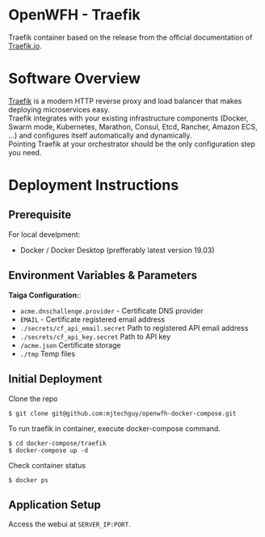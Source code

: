 # OpenWFH - Traefik
Traefik container based on the release from the official documentation of [Traefik.io](https://docs.traefik.io).

# Software Overview
[Traefik](https://containo.us/traefik) is a modern HTTP reverse proxy and load balancer that makes deploying microservices easy.  
Traefik integrates with your existing infrastructure components (Docker, Swarm mode, Kubernetes, Marathon, Consul, Etcd, Rancher, Amazon ECS, ...) and configures itself automatically and dynamically.  
Pointing Traefik at your orchestrator should be the only configuration step you need.

# Deployment Instructions
## Prerequisite
For local develpment:
- Docker / Docker Desktop (prefferably latest version 19.03)

## Environment Variables & Parameters
__Taiga Configuration:__:
- `acme.dnschallenge.provider` - Certificate DNS provider
- `EMAIL` - Certificate registered email address
- `./secrets/cf_api_email.secret` Path to registered API email address
- `./secrets/cf_api_key.secret` Path to API key
- `/acme.json` Certificate storage
- `./tmp` Temp files

## Initial Deployment
Clone the repo
```console
$ git clone git@github.com:mjtechguy/openwfh-docker-compose.git
```
To run traefik in container, execute docker-compose command.
```console
$ cd docker-compose/traefik
$ docker-compose up -d
```
Check container status
```console
$ docker ps
```

## Application Setup
Access the webui at `SERVER_IP:PORT`.